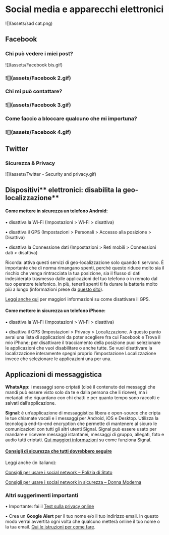 # **Social media e apparecchi elettronici**

![](assets/sad cat.png)

## **Facebook**

### **Chi può vedere i miei post?**

![](assets/Facebook bis.gif)

### ![](assets/Facebook 2.gif)

### **Chi mi può contattare?**

### ![](assets/Facebook 3.gif)

### **Come faccio a bloccare qualcuno che mi importuna?**

### ![](assets/Facebook 4.gif)

## **Twitter**

### **Sicurezza & Privacy**

![](assets/Twitter - Security  and privacy.gif)

## Dispositivi** elettronici: disabilita la geo-localizzazione**

#### **Come mettere in sicurezza un telefono Android:**

• disattiva la Wi-Fi \(Impostazioni &gt; Wi-Fi &gt; disattiva\)

• disattiva il GPS \(Impostazioni &gt; Personali &gt; Accesso alla posizione &gt; Disattiva\)

• disattiva la Connessione dati \(Impostazioni &gt; Reti mobili &gt; Connessioni dati &gt; disattiva\)

Ricorda: attiva questi servizi di geo-localizzazione solo quando ti servono. È importante che di norma rimangano spenti, perché questo riduce molto sia il rischio che venga rintracciata la tua posizione, sia il flusso di dati indesiderato trasmesso dalle applicazioni del tuo telefono o in remoto dal tuo operatore telefonico. In più, tenerli spenti ti fa durare la batteria molto più a lungo \(informazioni prese da [questo sito](https://securityinabox.org/en/guide/basic-security/android/)\).

[Leggi anche qui](http://it.wikihow.com/Disattivare-il-GPS-su-un-Dispositivo-Android) per maggiori informazioni su come disattivare il GPS.

#### **Come mettere in sicurezza un telefono iPhone:**

• disattiva la Wi-Fi \(Impostazioni &gt; Wi-Fi &gt; disattiva\)

• disattiva il GPS \(Impostazioni &gt; Privacy &gt; Localizzazione. A questo punto avrai una lista di applicazioni da poter scegliere fra cui Facebook e Trova il mio iPhone; per disattivare il tracciamento della posizione puoi selezionare le applicazioni che vuoi disabilitare o anche tutte. Se vuoi disattivare la localizzazione interamente spegni proprio l’impostazione Localizzazione invece che selezionare le applicazioni una per una.

## **Applicazioni di messaggistica**

**WhatsApp**: i messaggi sono criptati \(cioè il contenuto dei messaggi che mandi può essere visto solo da te e dalla persona che li riceve\), ma i metadati che riguardano con chi chatti e per quanto tempo sono raccolti e salvati dall’applicazione.

**Signal**: è un’applicazione di messaggistica libera e open-source che cripta le tue chiamate vocali e i messaggi per Android, iOS e Desktop. Utilizza la tecnologia end-to-end encryption che permette di mantenere al sicuro le comunicazioni con tutti gli altri utenti Signal. Signal può essere usato per mandare e ricevere messaggi istantanei, messaggi di gruppo, allegati, foto e audio tutti criptati. [Qui maggiori informazioni](http://www.informaticapertutti.com/signal-private-messenger-lapp-di-messaggistica-piu-sicura/) su come funziona Signal.

#### [Consigli di sicurezza che tutti dovrebbero seguire](https://theintercept.com/2016/07/02/security-tips-every-signal-user-should-know/)

Leggi anche \(in italiano\):

[Consigli per usare i social network – Polizia di Stato](https://www.poliziadistato.it/articolo/40277)

[Consigli per usare i social network in sicurezza – Donna Moderna](http://www.donnamoderna.com/news/tendenze/sicurezza-online-social-network-facebook-cellulare)

### **Altri suggerimenti importanti**

• Importante: fai il [Test sulla privacy online](https://drive.google.com/open?id=1ncJSuYvbiTFA9bxaruaMXwupwPSljJ-iEq0C3ydGEi8)

• Crea un **Google Alert** per il tuo nome e/o il tuo indirizzo email. In questo modo verrai avvertita ogni volta che qualcuno metterà online il tuo nome o la tua email. [Qui le istruzioni per come fare](https://drive.google.com/open?id=1ncJSuYvbiTFA9bxaruaMXwupwPSljJ-iEq0C3ydGEi8).

